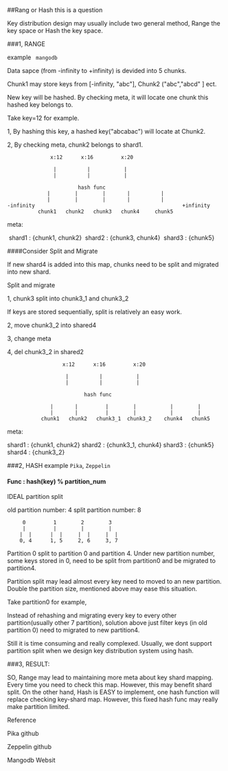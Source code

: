 ##Rang or Hash  this is a question



Key distribution design may usually include two general method, Range the key space or Hash the key space.

 

###1, RANGE

example ` mangodb`

Data sapce (from -infinity to +infinity) is devided into 5 chunks.

Chunk1 may store keys from [-infinity, "abc"],  Chunk2 ("abc","abcd" ] ect.

New key will be hashed. By checking meta,  it will locate one chunk this hashed key belongs to. 



Take key=12 for example. 

1, By hashing this key, a hashed key("abcabac") will locate at Chunk2. 

2, By checking meta, chunk2 belongs to shard1. 

                  x:12      x:16         x:20
           
                   |          |           |
                   |          |           |
                  
                           hash func
                 |        |        |       |          |
                 |        |        |       |          |
    -infinity                                                +infinity
              chunk1   chunk2   chunk3   chunk4     chunk5
meta: 

​	shard1 : {chunk1, chunk2}
​	shard2 : {chunk3, chunk4}
​	shard3 : {chunk5}



####Consider Split and Migrate

If new shard4 is added into this map, chunks need to be split and migrated into new shard. 

Split and migrate

1, chunk3 split into chunk3_1 and chunk3_2

  If keys are stored sequentially, split is relatively an easy work.

2, move chunk3_2 into shared4

3, change meta

4, del chunk3_2 in shared2



                      x:12      x:16         x:20
         
                       |          |           |
                       |          |           |
                  
                             hash func
                   
                  |       |         |        |           |        |
                  |       |         |        |           |        |
               chunk1   chunk2   chunk3_1  chunk3_2    chunk4   chunk5 
meta: 

  shard1 : {chunk1, chunk2}
  shard2 : {chunk3_1, chunk4}
  shard3 : {chunk5}
  shard4 : {chunk3_2}



###2, HASH
example `Pika`,  `Zeppelin`

#### Func : hash(key) % partition_num

IDEAL partition split

old partition number:      4
split partition number:    8


         0         1        2        3 
         |         |        |        |
        |  |      |  |     |  |     |  |
        0, 4      1, 5     2, 6     3, 7

Partition 0 split to partition 0 and partition 4. Under new partition number,
some keys stored in 0, need to be split from partition0 and be migrated to partition4. 

Partition split  may lead almost every  key need to moved to an new partition.  Double the partition size, mentioned above may ease this situation. 

Take partition0 for example,

Instead of rehashing and migrating every key to every other partition(usually other 7 partition), solution above just filter keys (in old partition 0) need to migrated to new partition4.

Still it is time consuming and really complexed. Usually, we dont support partition split when we design key distribution system using hash. 



###3, RESULT:

SO, Range may lead to maintaining more meta about key shard mapping. Every time you need to check this map. However, this may benefit shard split. On the other hand, Hash is EASY to implement, one hash function will replace checking key-shard map. However, this fixed hash func may really make partition limited.



Reference

Pika github

Zeppelin github

Mangodb Websit



